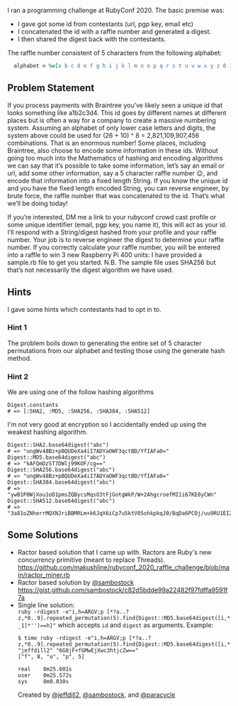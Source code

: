 I ran a programming challenge at RubyConf 2020. The basic premise was: 
- I gave got some id from contestants (url, pgp key, email etc)
- I concatenated the id with a raffle number and generated a digest.
- I then shared the digest back with the contestants.

The raffle number consistent of 5 characters from the following alphabet:
```ruby
  alphabet = %w[a b c d e f g h i j k l m n o p q r s t u v w x y z 0 1 2 3 4 5 6 7 8 9]
```

## Problem Statement
If you process payments with Braintree you’ve likely seen a unique id that looks something like a1b2c3d4. This id goes by different names at different places but is often a way for a company to create a massive numbering system. Assuming an alphabet of only lower case letters and digits, the system above could be used for (26 + 10) ^ 8 = 2,821,109,907,456 combinations. That is an enormous number! Some places, including Braintree, also choose to encode some information in these ids. Without going too much into the Mathematics of hashing and encoding algorithms we can say that it’s possible to take some information, let’s say an email or url, add some other information, say a 5 character raffle number :wink:, and encode that information into a fixed length String. If you know the unique id and you have the fixed length encoded String, you can reverse engineer, by brute force, the raffle number that was concatenated to the id. That’s what we’ll be doing today!

If you’re interested, DM me a link to your rubyconf crowd cast profile or some unique identifier (email, pgp key, you name it), this will act as your id. I’ll respond with a String/digest hashed from your profile and your raffle number. Your job is to reverse engineer the digest to determine your raffle number. If you correctly calculate your raffle number, you will be entered into a raffle to win 3 new Raspberry Pi 400 units: I have provided a sample.rb file to get you started. N.B. The sample file uses SHA256 but that’s not necessarily the digest algorithm we have used.

## Hints
I gave some hints which contestants had to opt in to.

### Hint 1
The problem boils down to generating the entire set of 5 character permutations from our alphabet and testing those using the generate hash method.

### Hint 2
We are using one of the follow hashing algorithms

```
Digest.constants
# => [:SHA2, :MD5, :SHA256, :SHA384, :SHA512]
```

I'm not very good at encryption so I accidentally ended up using the weakest hashing algorithm.

```
Digest::SHA2.base64digest("abc")
# => "ungWv48Bz+pBQUDeXa4iI7ADYaOWF3qctBD/YfIAFa0="
Digest::MD5.base64digest("abc")
# => "kAFQmDzST7DWlj99KOF/cg=="
Digest::SHA256.base64digest("abc")
# => "ungWv48Bz+pBQUDeXa4iI7ADYaOWF3qctBD/YfIAFa0="
Digest::SHA384.base64digest("abc")
# => "ywB1P0WjXou1oD1pmsZQBycsMqsO3tFjGotgWkP/W+2AhgcroefMI1i67KE0yCWn"
Digest::SHA512.base64digest("abc")
# => "3a81oZNherrMQXNJriBBMRLm+k6JqX6iCp7u5ktV05ohkpkqJ0/BqDa6PCOj/uu9RU1EI2Q86A4qmslPpUyknw=="
```

## Some Solutions
* Ractor based solution that I came up with. Ractors are Ruby's new concurrency primitive (meant to replace Threads).
  https://github.com/makushline/rubyconf_2020_raffle_challenge/blob/main/ractor_miner.rb
* Ractor based solution by [@sambostock](https://github.com/sambostock)
https://gist.github.com/sambostock/c82d5bdde99a22482f97fdffa9591f7a
* Single line solution:  
  `ruby -rdigest -e"i,h=ARGV;p [*?a..?z,*0..9].repeated_permutation(5).find{Digest::MD5.base64digest([i,*_1]*'')==h}"`
  which accepts `id` and `digest` as arguments. Example:  
  ```
  $ time ruby -rdigest -e"i,h=ARGV;p [*?a..?z,*0..9].repeated_permutation(5).find{Digest::MD5.base64digest([i,*_1]*'')==h}" "jeffdill2" "6G8jF+fGMwEjXwc3htjcZw=="
  ["f", 8, "o", "p", 5]
  
  real    0m25.601s
  user    0m25.572s
  sys     0m0.030s
  ```
  Created by [@jeffdill2](https://github.com/jeffdill2), [@sambostock](https://github.com/sambostock), and [@paracycle](https://github.com/paracycle)
